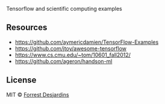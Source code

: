 Tensorflow and scientific computing examples

## Resources

- https://github.com/aymericdamien/TensorFlow-Examples
- https://github.com/jtoy/awesome-tensorflow
- https://www.cs.cmu.edu/~tom/10601_fall2012/
- https://github.com/ageron/handson-ml

## License

MIT © [Forrest Desjardins](https://github.com/fdesjardins)
